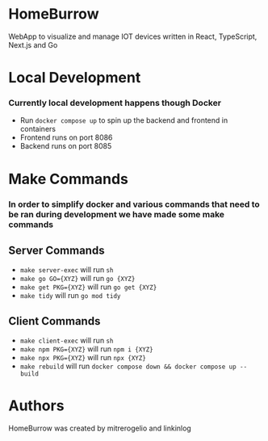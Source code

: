 # HomeBurrow
WebApp to visualize and manage IOT devices written in React, TypeScript, Next.js and Go


# Local Development
### Currently local development happens though Docker
- Run `docker compose up` to spin up the backend and frontend in containers
- Frontend runs on port 8086
- Backend runs on port 8085

# Make Commands
### In order to simplify docker and various commands that need to be ran during development we have made some make commands
## Server Commands
- `make server-exec` will run `sh`
- `make go GO={XYZ}` will run `go {XYZ}`
- `make get PKG={XYZ}` will run `go get {XYZ}`
- `make tidy` will run `go mod tidy`

## Client Commands
- `make client-exec` will run `sh`
- `make npm PKG={XYZ}` will run `npm i {XYZ}`
- `make npx PKG={XYZ}` will run `npx {XYZ}`
- `make rebuild` will run `docker compose down && docker compose up --build`
# Authors
HomeBurrow was created by mitrerogelio and linkinlog